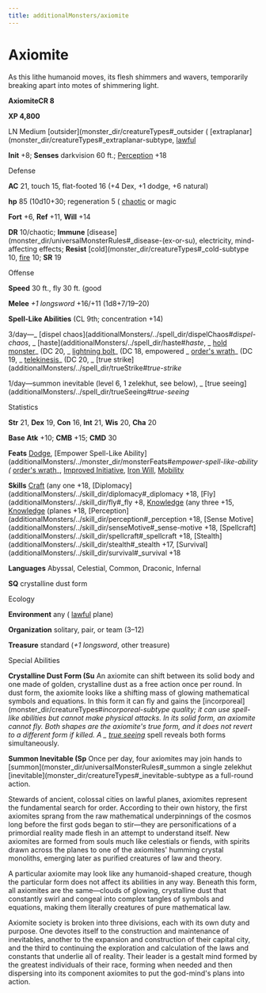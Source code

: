 ```yaml
---
title: additionalMonsters/axiomite
---
```

# Axiomite 

As this lithe humanoid moves, its flesh shimmers and wavers, temporarily breaking apart into motes of shimmering light.

**AxiomiteCR 8**

**XP 4,800**

LN Medium [outsider](monster_dir/creatureTypes#_outsider ( [extraplanar](monster_dir/creatureTypes#_extraplanar-subtype, [lawful](monster_dir/creatureTypes#_lawful-subtype)

**Init** +8; **Senses** darkvision 60 ft.; [Perception](additionalMonsters/../skill_dir/perception#_perception) +18

Defense

**AC** 21, touch 15, flat-footed 16 (+4 Dex, +1 dodge, +6 natural)

**hp** 85 (10d10+30; regeneration 5 ( [chaotic](monster_dir/creatureTypes#_chaotic-subtype) or magic

**Fort** +6, **Ref** +11, **Will** +14

**DR** 10/chaotic; **Immune** [disease](monster_dir/universalMonsterRules#_disease-(ex-or-su), electricity, mind-affecting effects; **Resist** [cold](monster_dir/creatureTypes#_cold-subtype 10, [fire](monster_dir/creatureTypes#_fire-subtype) 10; **SR** 19

Offense

**Speed** 30 ft., fly 30 ft. (good

**Melee** _+1 longsword_ +16/+11 (1d8+7/19–20)

**Spell-Like Abilities** (CL 9th; concentration +14)

3/day—_ [dispel chaos](additionalMonsters/../spell_dir/dispelChaos#_dispel-chaos_, _ [haste](additionalMonsters/../spell_dir/haste#_haste_, _ [hold monster](additionalMonsters/../spell_dir/holdMonster#_hold-monster)_ (DC 20, _ [lightning bolt](additionalMonsters/../spell_dir/lightningBolt#_lightning-bolt)_ (DC 18, empowered _ [order's wrath](additionalMonsters/../spell_dir/orderSWrath#_order-s-wrath)_ (DC 19, _ [telekinesis](additionalMonsters/../spell_dir/telekinesis#_telekinesis)_ (DC 20, _ [true strike](additionalMonsters/../spell_dir/trueStrike#_true-strike_

1/day—summon inevitable (level 6, 1 zelekhut, see below), _ [true seeing](additionalMonsters/../spell_dir/trueSeeing#_true-seeing_

Statistics

**Str** 21, **Dex** 19, **Con** 16, **Int** 21, **Wis** 20, **Cha** 20

**Base Atk** +10; **CMB** +15; **CMD** 30

**Feats** [Dodge](additionalMonsters/../feats#_dodge), [Empower Spell-Like Ability](additionalMonsters/../monster_dir/monsterFeats#_empower-spell-like-ability (_ [order's wrath](additionalMonsters/../spell_dir/orderSWrath#_order-s-wrath)_, [Improved Initiative](additionalMonsters/../feats#_improved-initiative), [Iron Will](additionalMonsters/../feats#_iron-will), [Mobility](additionalMonsters/../feats#_mobility)

**Skills** [Craft](additionalMonsters/../skill_dir/craft#_craft) (any one +18, [Diplomacy](additionalMonsters/../skill_dir/diplomacy#_diplomacy +18, [Fly](additionalMonsters/../skill_dir/fly#_fly +8, [Knowledge](additionalMonsters/../skill_dir/knowledge#_knowledge) (any three +15, [Knowledge](additionalMonsters/../skill_dir/knowledge#_knowledge) (planes +18, [Perception](additionalMonsters/../skill_dir/perception#_perception +18, [Sense Motive](additionalMonsters/../skill_dir/senseMotive#_sense-motive +18, [Spellcraft](additionalMonsters/../skill_dir/spellcraft#_spellcraft +18, [Stealth](additionalMonsters/../skill_dir/stealth#_stealth +17, [Survival](additionalMonsters/../skill_dir/survival#_survival +18

**Languages** Abyssal, Celestial, Common, Draconic, Infernal

**SQ** crystalline dust form

Ecology

**Environment** any ( [lawful](monster_dir/creatureTypes#_lawful-subtype) plane)

**Organization** solitary, pair, or team (3–12)

**Treasure** standard (_+1 longsword_, other treasure)

Special Abilities

**Crystalline Dust Form (Su** An axiomite can shift between its solid body and one made of golden, crystalline dust as a free action once per round. In dust form, the axiomite looks like a shifting mass of glowing mathematical symbols and equations. In this form it can fly and gains the [incorporeal](monster_dir/creatureTypes#_incorporeal-subtype quality; it can use spell-like abilities but cannot make physical attacks. In its solid form, an axiomite cannot fly. Both shapes are the axiomite's true form, and it does not revert to a different form if killed. A _ [true seeing](additionalMonsters/../spell_dir/trueSeeing#_true-seeing)_ spell reveals both forms simultaneously.

**Summon Inevitable (Sp** Once per day, four axiomites may join hands to [summon](monster_dir/universalMonsterRules#_summon a single zelekhut [inevitable](monster_dir/creatureTypes#_inevitable-subtype as a full-round action.

Stewards of ancient, colossal cities on lawful planes, axiomites represent the fundamental search for order. According to their own history, the first axiomites sprang from the raw mathematical underpinnings of the cosmos long before the first gods began to stir—they are personifications of a primordial reality made flesh in an attempt to understand itself. New axiomites are formed from souls much like celestials or fiends, with spirits drawn across the planes to one of the axiomites' humming crystal monoliths, emerging later as purified creatures of law and theory.

A particular axiomite may look like any humanoid-shaped creature, though the particular form does not affect its abilities in any way. Beneath this form, all axiomites are the same—clouds of glowing, crystalline dust that constantly swirl and congeal into complex tangles of symbols and equations, making them literally creatures of pure mathematical law.

Axiomite society is broken into three divisions, each with its own duty and purpose. One devotes itself to the construction and maintenance of inevitables, another to the expansion and construction of their capital city, and the third to continuing the exploration and calculation of the laws and constants that underlie all of reality. Their leader is a gestalt mind formed by the greatest individuals of their race, forming when needed and then dispersing into its component axiomites to put the god-mind's plans into action.

